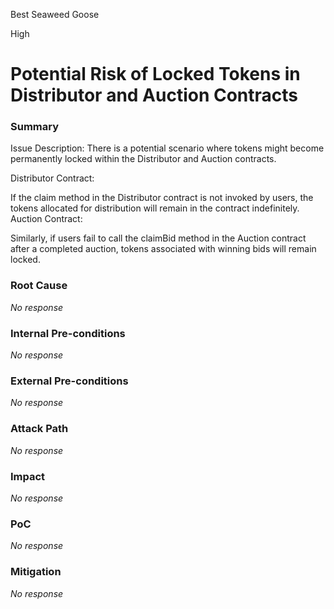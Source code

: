 Best Seaweed Goose

High

# Potential Risk of Locked Tokens in Distributor and Auction Contracts

### Summary

Issue Description:
There is a potential scenario where tokens might become permanently locked within the Distributor and Auction contracts.

Distributor Contract:

If the claim method in the Distributor contract is not invoked by users, the tokens allocated for distribution will remain in the contract indefinitely.
Auction Contract:

Similarly, if users fail to call the claimBid method in the Auction contract after a completed auction, tokens associated with winning bids will remain locked.

### Root Cause

_No response_

### Internal Pre-conditions

_No response_

### External Pre-conditions

_No response_

### Attack Path

_No response_

### Impact

_No response_

### PoC

_No response_

### Mitigation

_No response_